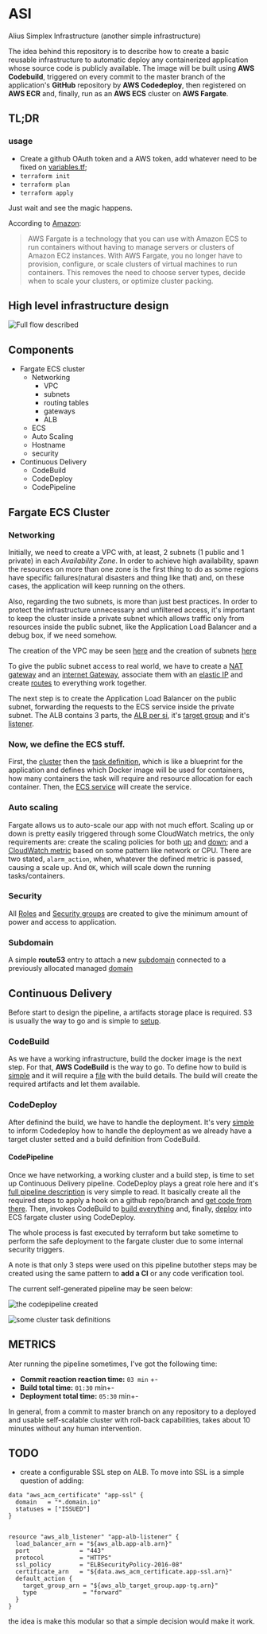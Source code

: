 # ASI
Alius Simplex Infrastructure (another simple infrastructure)

The idea behind this repository is to describe how to create a basic reusable infrastructure to automatic deploy any containerized application whose source code is publicly available. The image will be built using **AWS Codebuild**, triggered on every commit to the master branch of the application's **GitHub** repository by **AWS Codedeploy**, then registered on **AWS ECR** and, finally, run as an **AWS ECS** cluster on **AWS Fargate**.

## TL;DR

### usage

- Create a github OAuth token and a AWS token, add whatever need to be fixed on [variables.tf](variables.tf);
- `terraform init`
- `terraform plan`
- `terraform apply`

Just wait and see the magic happens.

According to [Amazon](https://docs.aws.amazon.com/AmazonECS/latest/developerguide/AWS_Fargate.html):

> AWS Fargate is a technology that you can use with Amazon ECS to run containers without having to manage servers or clusters of Amazon EC2 instances. With AWS Fargate, you no longer have to provision, configure, or scale clusters of virtual machines to run containers. This removes the need to choose server types, decide when to scale your clusters, or optimize cluster packing.


## High level infrastructure design

![Full flow described](flow.png "full flow")

## Components
- Fargate ECS cluster
  - Networking
    - VPC
    - subnets
    - routing tables
    - gateways
    - ALB
  - ECS
  - Auto Scaling
  - Hostname
  - security
- Continuous Delivery
  - CodeBuild
  - CodeDeploy
  - CodePipeline


## Fargate ECS Cluster

### Networking

Initially, we need to create a VPC with, at least, 2 subnets (1 public and 1 private) in each *Availability Zone*. In order to achieve high availability, spawn the resources on more than one zone is the first thing to do as some regions have specific failures(natural disasters and thing like that) and, on these cases, the application will keep running on the others.

Also, regarding the two subnets, is more than just best practices. In order to protect the infrastructure unnecessary and unfiltered access, it's important to keep the cluster inside a private subnet which allows traffic only from resources inside the public subnet, like the Application Load Balancer and a debug box, if we need somehow.

The creation of the VPC may be seen [here](modules/fargate/main.tf#L9-L17) and the creation of subnets [here](modules/fargate/main.tf#L19-L41)

To give the public subnet access to real world, we have to create a [NAT gateway](modules/fargate/main.tf#L59-L67) and an [internet Gateway](modules/fargate/main.tf#L43-L50), associate them with an [elastic IP](modules/fargate/main.tf#L53-L57) and create [routes](modules/fargate/main.tf#L69-L90) to everything work together.

The next step is to create the Application Load Balancer on the public subnet, forwarding the requests to the ECS service inside the private subnet. The ALB contains 3 parts, the [ALB per si](modules/fargate/main.tf#L100-L108), it's [target group](modules/fargate/main.tf#L110-L119) and it's [listener](modules/fargate/main.tf#L121-L129).

### Now, we define the ECS stuff.

First, the [cluster](modules/fargate/main.tf#L135-L137 ) then the [task definition](modules/fargate/main.tf#L139-L164), which is like a blueprint for the application and defines which Docker image will be used for containers, how many containers the task will require and resource allocation for each container. Then, the [ECS service](modules/fargate/main.tf#L166-L184 ) will create the service.

### Auto scaling

Fargate allows us to auto-scale our app with not much effort. Scaling up or down is pretty easily triggered through some CloudWatch metrics, the only requirements are: create the scaling policies for both [up](modules/fargate/main.tf#L200-L215) and [down](modules/fargate/main.tf#L218-L233); and a [CloudWatch metric](modules/fargate/main.tf#L236-L251) based on some pattern like network or CPU. There are two stated, `alarm_action`, when, whatever the defined metric is passed, causing a scale up. And `OK`, which will scale down the running tasks/containers.

### Security

All [Roles](modules/fargate/main.tf#L301-L355) and [Security groups](modules/fargate/main.tf#L258-L296 ) are created to give the minimum amount of power and access to application.

### Subdomain
A simple **route53** entry to attach a new [subdomain](modules/ns/main.tf#L11-L17) connected to a previously allocated managed [domain](modules/ns/main.tf#L6-L8)

## Continuous Delivery

Before start to design the pipeline, a artifacts storage place is required. S3 is usually the way to go and is simple to [setup](modules/buildndeploy/main.tf#L7-L14).

### CodeBuild

As we have a working infrastructure, build the docker image is the next step. For that, **AWS CodeBuild** is the way to go. To define how to build is [simple](modules/buildndeploy/main.tf#L23-L51) and it will require a [file](modules/buildndeploy/appspec.yml) with the build details. The build will create the required artifacts and let them available.

### CodeDeploy

After definind the build, we have to handle the deployment. It's very [simple](modules/buildndeploy/main.tf#L100-L115) to inform Codedeploy how to handle the deployment as we already have a target cluster setted and a build definition from CodeBuild.

#### CodePipeline

Once we have networking, a working cluster and a build step, is time to set up Continuous Delivery pipeline. CodeDeploy plays a great role here and it's [full pipeline description](modules/buildndeploy/main.tf#L59-L116) is very simple to read. It basically create all the required steps to apply a hook on a github repo/branch and [get code from there](modules/buildndeploy/main.tf#L66-L82). Then, invokes CodeBuild to [build everything](modules/buildndeploy/main.tf#L84-L98) and, finally, [deploy](modules/buildndeploy/main.tf#L100-L116) into ECS fargate cluster using CodeDeploy.

The whole process is fast executed by terraform but take sometime to perform the safe deployment to the fargate cluster due to some internal security triggers.

A note is that only 3 steps were used on this pipeline butother steps may be created using the same pattern to **add a CI** or any code verification tool.

The current self-generated pipeline may be seen below:

![the codepipeline created](pipeline.png "the whole pipeline")

![some cluster task definitions](clusterdefs.png "cluster task definitions")

## METRICS
Ater running the pipeline sometimes, I've got the following time:

- **Commit reaction reaction time:** `03 min` +-
- **Build total time:** `01:30` min+-
- **Deployment total time:** `05:30` min+-

In general, from a commit to master branch on any repository to a deployed and usable self-scalable cluster with roll-back capabilities, takes about 10 minutes without any human intervention.

## TODO
- create a configurable SSL step on ALB. To move into SSL is a simple question of adding:
```
data "aws_acm_certificate" "app-ssl" {
  domain   = "*.domain.io"
  statuses = ["ISSUED"]
}


resource "aws_alb_listener" "app-alb-listener" {
  load_balancer_arn = "${aws_alb.app-alb.arn}"
  port              = "443"
  protocol          = "HTTPS"
  ssl_policy        = "ELBSecurityPolicy-2016-08"
  certificate_arn   = "${data.aws_acm_certificate.app-ssl.arn}"
  default_action {
    target_group_arn = "${aws_alb_target_group.app-tg.arn}"
    type             = "forward"
  }
}
```
the idea is make this modular so that a simple decision would make it work.
